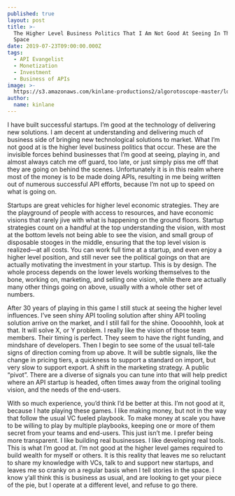 ```yaml
---
published: true
layout: post
title: >-
  The Higher Level Business Politics That I Am Not Good At Seeing In The API
  Space
date: 2019-07-23T09:00:00.000Z
tags:
  - API Evangelist
  - Monetization
  - Investment
  - Business of APIs
image: >-
  https://s3.amazonaws.com/kinlane-productions2/algorotoscope-master/los-angeles-from-observatory-losangeles-from-observatory-purp-paper.jpg
author:
  name: kinlane
---
```

I have built successful startups. I’m good at the technology of delivering new solutions. I am decent at understanding and delivering much of business side of bringing new technological solutions to market. What I’m not good at is the higher level business politics that occur. These are the invisible forces behind businesses that I’m good at seeing, playing in, and almost always catch me off guard, too late, or just simply piss me off that they are going on behind the scenes. Unfortunately it is in this realm where most of the money is to be made doing APIs, resulting in me being written out of numerous successful API efforts, because I’m not up to speed on what is going on.

Startups are great vehicles for higher level economic strategies. They are the playground of people with access to resources, and have economic visions that rarely jive with what is happening on the ground floors. Startup strategies count on a handful at the top understanding the vision, with most at the bottom levels not being able to see the vision, and small group of disposable stooges in the middle, ensuring that the top level vision is realized—at all costs. You can work full time at a startup, and even enjoy a higher level position, and still never see the political goings on that are actually motivating the investment in your startup. This is by design. The whole process depends on the lower levels working themselves to the bone, working on, marketing, and selling one vision, while there are actually many other things going on above, usually with a whole other set of numbers.

After 30 years of playing in this game I still stuck at seeing the higher level influences. I’ve seen shiny API tooling solution after shiny API tooling solution arrive on the market, and I still fall for the shine. Ooooohhh, look at that. It will solve X, or Y problem. I really like the vision of those team members. Their timing is perfect. They seem to have the right funding, and mindshare of developers. Then I begin to see some of the usual tell-tale signs of direction coming from up above. It will be subtle signals, like the change in pricing tiers, a quickness to support a standard on import, but very slow to support export. A shift in the marketing strategy. A public “pivot”. There are a diverse of signals you can tune into that will help predict where an API startup is headed, often times away from the original tooling vision, and the needs of the end-users.

With so much experience, you’d think I’d be better at this. I’m not good at it, because I hate playing these games. I like making money, but not in the way that follow the usual VC fueled playbook. To make money at scale you have to be willing to play by multiple playbooks, keeping one or more of them secret from your teams and end-users. This just isn’t me. I prefer being more transparent. I like building real businesses. I like developing real tools. This is what I’m good at. I’m not good at the higher level games required to build wealth for myself or others. It is this reality that leaves me so reluctant to share my knowledge with VCs, talk to and support new startups, and leaves me so cranky on a regular basis when I tell stories in the space. I know y’all think this is business as usual, and are looking to get your piece of the pie, but I operate at a different level, and refuse to go there.
